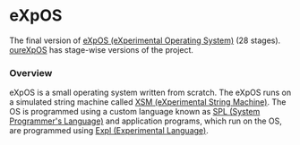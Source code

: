 # eXpOS
The final version of [eXpOS (eXperimental Operating System)](https://exposnitc.github.io/expos-docs/)  (28 stages).   
[oureXpOS](https://github.com/heckerfr0d/myexpos) has stage-wise versions of the project. 

### Overview
eXpOS is a small operating system written from scratch. The eXpOS runs on a simulated string machine called [XSM (eXperimental String Machine)](https://exposnitc.github.io/expos-docs/arch-spec/). The OS is programmed using a custom language known as [SPL (System Programmer's Language)](https://exposnitc.github.io/expos-docs/support-tools/spl/) and application programs, which run on the OS, are programmed using [Expl (Experimental Language)](https://exposnitc.github.io/expos-docs/support-tools/expl/).
